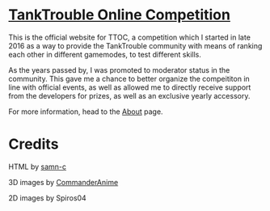 # [TankTrouble Online Competition](https://samn-c.github.io/TTOC)
This is the official website for TTOC, a competition which I started in late 2016 as a way to
provide the TankTrouble community with means of ranking each other in different gamemodes, to test
different skills.

As the years passed by, I was promoted to moderator status in the community. This gave me a chance 
to better organize the compeititon in line with official events, as well as allowed me to
directly receive support from the developers for prizes, as well as an exclusive yearly accessory.

For more information, head to the [About](https://samn-c.github.io/TTOC/html/About.html) page.

# Credits
HTML by [samn-c](https://github.com/samn-c)

3D images by [CommanderAnime](https://github.com/CommanderAnime/)

2D images by Spiros04
